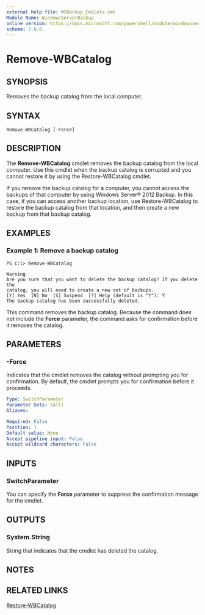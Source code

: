 ```yaml
---
external help file: WSBackup_Cmdlets.xml
Module Name: WindowsServerBackup
online version: https://docs.microsoft.com/powershell/module/windowsserverbackup/remove-wbcatalog?view=windowsserver2012-ps&wt.mc_id=ps-gethelp
schema: 2.0.0
---
```


# Remove-WBCatalog

## SYNOPSIS
Removes the backup catalog from the local computer.

## SYNTAX

```
Remove-WBCatalog [-Force]
```

## DESCRIPTION
The **Remove-WBCatalog** cmdlet removes the backup catalog from the local computer.
Use this cmdlet when the backup catalog is corrupted and you cannot restore it by using the Restore-WBCatalog cmdlet.

If you remove the backup catalog for a computer, you cannot access the backups of that computer by using Windows Server® 2012 Backup.
In this case, if you can access another backup location, use Restore-WBCatalog to restore the backup catalog from that location, and then create a new backup from that backup catalog.

## EXAMPLES

### Example 1: Remove a backup catalog
```
PS C:\> Remove-WBCatalog

Warning
Are you sure that you want to delete the backup catalog? If you delete the
catalog, you will need to create a new set of backups.
[Y] Yes  [N] No  [S] Suspend  [?] Help (default is "Y"): Y
The backup catalog has been successfully deleted.
```

This command removes the backup catalog.
Because the command does not include the **Force** parameter, the command asks for confirmation before it removes the catalog.

## PARAMETERS

### -Force
Indicates that the cmdlet removes the catalog without prompting you for confirmation.
By default, the cmdlet prompts you for confirmation before it proceeds.

```yaml
Type: SwitchParameter
Parameter Sets: (All)
Aliases: 

Required: False
Position: 1
Default value: None
Accept pipeline input: False
Accept wildcard characters: False
```

## INPUTS

### SwitchParameter
You can specify the **Force** parameter to suppress the confirmation message for the cmdlet.

## OUTPUTS

### System.String
String that indicates that the cmdlet has deleted the catalog.

## NOTES

## RELATED LINKS



[Restore-WBCatalog](./Restore-WBCatalog.md)

